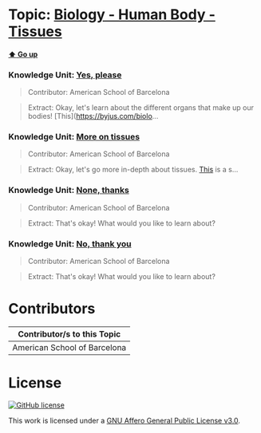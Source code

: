 # Topic: [Biology - Human Body - Tissues](../topics/biology-human-body-tissues.md) 
#### [:arrow_up: Go up](../README.md)

### Knowledge Unit: [Yes, please ](../knowledge_units/biology-human-body-tissues/yes-please.md)

> Contributor: American School of Barcelona

> Extract: Okay, let&#039;s learn about the different organs that make up our bodies! [This](https://byjus.com/biolo...


### Knowledge Unit: [More on tissues ](../knowledge_units/biology-human-body-tissues/more-on-tissues.md)

> Contributor: American School of Barcelona

> Extract: Okay, let&#039;s go more in-depth about tissues. [This](https://www.youtube.com/embed/lUe_RI_m-Vg) is a s...


### Knowledge Unit: [None, thanks ](../knowledge_units/biology-human-body-tissues/none-thanks.md)

> Contributor: American School of Barcelona

> Extract: That&#039;s okay! What would you like to learn about?


### Knowledge Unit: [No, thank you ](../knowledge_units/biology-human-body-tissues/no-thank-you.md)

> Contributor: American School of Barcelona

> Extract: That&#039;s okay! What would you like to learn about?


# Contributors

| Contributor/s to this Topic |
| - |  
| American School of Barcelona |    


# License
[![GitHub license](https://img.shields.io/github/license/inbrainz/cerebro)](https://github.com/inbrainz/cerebro/blob/master/LICENSE)

This work is licensed under a [GNU Affero General Public License v3.0](https://www.gnu.org/licenses/agpl-3.0.txt).